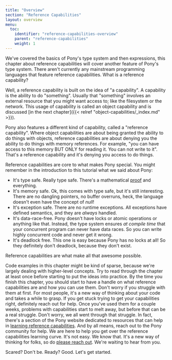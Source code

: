 ```yaml
---
title: "Overview"
section: "Reference Capabilities"
layout: overview
menu:
  toc:
    identifier: "reference-capabilities-overview"
    parent: "reference-capabilities"
    weight: 1
---
```


We've covered the basics of Pony's type system and then expressions, this chapter about reference capabilities will cover another feature of Pony's type system. There aren't currently any mainstream programming languages that feature reference capabilities. What is a reference capability?

Well, a reference capability is built on the idea of "a capability".
A capability is the ability to do "something". Usually that "something" involves an external resource that you might want access to; like the filesystem or the network. This usage of capability is called an object capability and is discussed [in the next chapter]({{< relref "object-capabilities/_index.md" >}}).

Pony also features a different kind of capability, called a "reference capability". Where object capabilities are about being granted the ability to do things with objects, reference capabilities are about denying you the ability to do things with memory references. For example, "you can have access to this memory BUT ONLY for reading it. You can not write to it". That's a reference capability and it's denying you access to do things.

Reference capabilities are core to what makes Pony special. You might remember in the introduction to this tutorial what we said about Pony:

* It's type safe. Really type safe. There's a mathematical [proof](http://www.ponylang.org/media/papers/opsla237-clebsch.pdf) and everything.
* It's memory safe. Ok, this comes with type safe, but it's still interesting. There are no dangling pointers, no buffer overruns, heck, the language doesn't even have the concept of _null_!
* It's exception safe. There are no runtime exceptions. All exceptions have defined semantics, and they are _always_ handled.
* It's data-race-free. Pony doesn't have locks or atomic operations or anything like that. Instead, the type system ensures _at compile time_ that your concurrent program can never have data races. So you can write highly concurrent code and never get it wrong.
* It's deadlock free. This one is easy because Pony has no locks at all! So they definitely don't deadlock, because they don't exist.

Reference capabilities are what make all that awesome possible.

Code examples in this chapter might be kind of sparse, because we're largely dealing with higher-level concepts. Try to read through the chapter at least once before starting to put the ideas into practice. By the time you finish this chapter, you should start to have a handle on what reference capabilities are and how you can use them. Don't worry if you struggle with them at first. For most people, it's a new way of thinking about your code and takes a while to grasp. If you get stuck trying to get your capabilities right, definitely reach out for help. Once you've used them for a couple weeks, problems with capabilities start to melt away, but before that can be a real struggle. Don't worry, we all went through that struggle. In fact, there's a section of the Pony website dedicated to resources that can help in [learning reference capabilities](https://www.ponylang.io/learn/#reference-capabilities). And by all means, reach out to the Pony community for help. We are here to help you get over the reference capabilities learning curve. It's not easy. We know that. It's a new way of thinking for folks, so do [please reach out](https://ponylang.zulipchat.com/#narrow/stream/189985-beginner-help). We're waiting to hear from you.

Scared? Don't be. Ready? Good. Let's get started.
